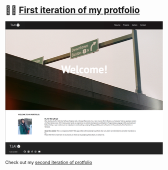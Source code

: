 # 🙎‍♂️ [First iteration of my protfolio](https://timlaitw.github.io)

![image](https://github.com/TimLaiTW/TimLaiTW.github.io/blob/master/img/%201iteration.png)

Check out my [second iteration of protfolio](https://timlaitw.github.io/profolio-v2/)
